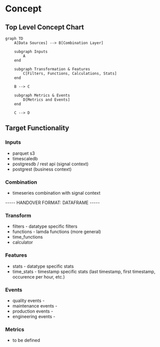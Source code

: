 # Concept

## Top Level Concept Chart

```mermaid
graph TD
    A[Data Sources] --> B[Combination Layer]

    subgraph Inputs
        A
    end

    subgraph Transformation & Features
        C[Filters, Functions, Calculations, Stats]
    end

    B --> C

    subgraph Metrics & Events
        D[Metrics and Events]
    end

    C --> D
```

## Target Functionality

### Inputs

- parquet s3
- timescaledb
- postgresdb / rest api (signal context)
- postgrest (business context)


### Combination 

- timeseries combination with signal context

----- HANDOVER FORMAT: DATAFRAME -----

### Transform

- filters - datatype specific filters
- functions - lamda functions (more general)
- time_functions 
- calculator

### Features

- stats - datatype specific stats
- time_stats - timestamp specific stats (last timestamp, first timestamp, occurence per hour, etc.)

### Events

- quality events - 
- maintenance events - 
- production events - 
- engineering events - 

### Metrics

- to be defined